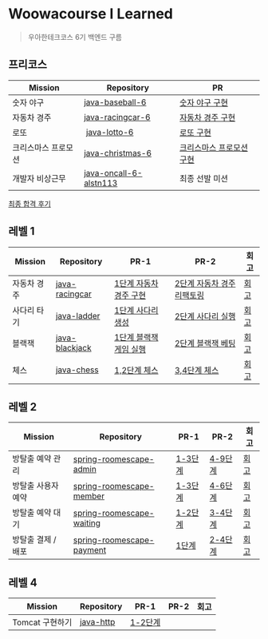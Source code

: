 # Woowacourse I Learned
> 우아한테크코스 6기 백엔드 구름

## 프리코스

| Mission | Repository | PR |
| --- | --- | --- |
| 숫자 야구 | [java-baseball-6][java-baseball-6] | [숫자 야구 구현][숫자야구 구현] |
| 자동차 경주 | [java-racingcar-6][java-racingcar-6]  | [자동차 경주 구현][자동차 경주 구현] | 
| 로또 |  [java-lotto-6][java-lotto-6] | [로또 구현][로또 구현]  |
| 크리스마스 프로모션 | [java-christmas-6][java-christmas-6]  | [크리스마스 프로모션 구현][크리스마스 프로모션 구현] |
| 개발자 비상근무 | [java-oncall-6-alstn113][java-oncall-6-alstn113]  | 최종 선발 미션 |

[최종 합격 후기](https://velog.io/@alstn113/우아한테크코스-6기-백엔드-최종-합격-후기)

## 레벨 1
| Mission | Repository | PR-1 | PR-2 | 회고 |
| --- | --- | --- | --- | --- |
| 자동차 경주 | [java-racingcar] | [1단계 자동차 경주 구현] | [2단계 자동차 경주 리팩토링] | [회고][자동차 경주 회고] |
| 사다리 타기 | [java-ladder] | [1단계 사다리 생성] | [2단계 사다리 실행] | [회고][사다리 타기 회고] |
| 블랙잭 | [java-blackjack] | [1단계 블랙잭 게임 실행] | [2단계 블랙잭 베팅] | [회고][블랙잭 회고] |
| 체스 | [java-chess] | [1,2단계 체스] | [3,4단계 체스] | [회고][체스 회고] |

## 레벨 2
| Mission | Repository | PR-1 | PR-2 | 회고 |
| --- | --- | --- | --- | --- |
| 방탈출 예약 관리 | [spring-roomescape-admin] | [1-3단계][예약 관리 1-3단계] | [4-9단계][예약 관리 4-9단계] | [회고][예약 관리 회고] |
| 방탈출 사용자 예약 | [spring-roomescape-member] | [1-3단계][사용자 예약 1-3단계] | [4-6단계][사용자 예약 4-6단계] | [회고][사용자 예약 회고] |
| 방탈출 예약 대기 | [spring-roomescape-waiting] | [1-2단계][예약 대기 1-2단계] | [3-4단계][예약 대기 3-4단계] | [회고][예약 대기 회고] |
| 방탈출 결제 / 배포 | [spring-roomescape-payment] | [1단계][결제 / 배포 1단계] | [2-4단계][결제 / 배포 2-4단계] | [회고][결제 / 배포 회고] |

## 레벨 4
| Mission | Repository | PR-1 | PR-2 | 회고 |
| --- | --- | --- | --- | --- |
| Tomcat 구현하기 | [java-http] | [1-2단계][tomcat 1-2단계] |  |  |

<!-- url 변수 -->
[java-baseball-6]: https://github.com/alstn113/java-baseball-6
[숫자야구 구현]: https://github.com/woowacourse-precourse/java-baseball-6/pull/132
[java-racingcar-6]: https://github.com/alstn113/java-racingcar-6
[자동차 경주 구현]: https://github.com/woowacourse-precourse/java-racingcar-6/pull/211
[java-lotto-6]: https://github.com/alstn113/java-lotto-6
[로또 구현]: https://github.com/woowacourse-precourse/java-lotto-6/pull/151
[java-christmas-6]: https://github.com/alstn113/java-christmas-6-alstn113
[크리스마스 프로모션 구현]: https://github.com/alstn113/java-christmas-6-alstn113/pull/1
[java-oncall-6-alstn113]: https://github.com/alstn113/java-oncall-6-alstn113

<!-- 레벨 1 -->
[java-racingcar]: https://github.com/alstn113/java-racingcar/tree/alstn113
[1단계 자동차 경주 구현]: https://github.com/woowacourse/java-racingcar/pull/664
[2단계 자동차 경주 리팩토링]: https://github.com/woowacourse/java-racingcar/pull/733
[자동차 경주 회고]: https://velog.io/@alstn113/우아한테크코스-자동차-미션-회고
[java-ladder]: https://github.com/alstn113/java-ladder
[1단계 사다리 생성]: https://github.com/woowacourse/java-ladder/pull/256
[2단계 사다리 실행]: https://github.com/woowacourse/java-ladder/pull/332
[사다리 타기 회고]: https://velog.io/@alstn113/우아한테크코스-사다리-타기-회고
[java-blackjack]: https://github.com/alstn113/java-blackjack
[1단계 블랙잭 게임 실행]: https://github.com/woowacourse/java-blackjack/pull/606
[2단계 블랙잭 베팅]: https://github.com/woowacourse/java-blackjack/pull/675
[블랙잭 회고]: https://velog.io/@alstn113/우아한테크코스-블랙잭-회고
[java-chess]: https://github.com/alstn113/java-chess
[1,2단계 체스]: https://github.com/woowacourse/java-chess/pull/660
[3,4단계 체스]: https://github.com/woowacourse/java-chess/pull/762
[체스 회고]: https://velog.io/@alstn113/우아한테크코스-체스-회고

<!-- 레벨 2 -->
[spring-roomescape-admin]: https://github.com/alstn113/spring-roomescape-admin
[예약 관리 1-3단계]: https://github.com/woowacourse/spring-roomescape-admin/pull/11
[예약 관리 4-9단계]: https://github.com/woowacourse/spring-roomescape-admin/pull/108
[예약 관리 회고]: https://velog.io/@alstn113/우아한테크코스-방탈출-예약-관리-회고
[spring-roomescape-member]: https://github.com/alstn113/spring-roomescape-member
[사용자 예약 1-3단계]: https://github.com/woowacourse/spring-roomescape-member/pull/9
[사용자 예약 4-6단계]: https://github.com/woowacourse/spring-roomescape-member/pull/87
[사용자 예약 회고]: https://velog.io/@alstn113/우아한테크코스-방탈출-사용자-예약-회고
[spring-roomescape-waiting]: https://github.com/alstn113/spring-roomescape-waiting
[예약 대기 1-2단계]: https://github.com/woowacourse/spring-roomescape-waiting/pull/5
[예약 대기 3-4단계]: https://github.com/woowacourse/spring-roomescape-waiting/pull/93
[예약 대기 회고]: https://velog.io/@alstn113/우아한테크코스-방탈출-예약-대기-회고
[spring-roomescape-payment]: https://github.com/alstn113/spring-roomescape-payment
[결제 / 배포 1단계]: https://github.com/woowacourse/spring-roomescape-payment/pull/4
[결제 / 배포 2-4단계]: https://github.com/woowacourse/spring-roomescape-payment/pull/109
[결제 / 배포 회고]: https://velog.io/@alstn113/우아한테크코스-방탈출-결제-배포-회고

<!-- 레벨 4 -->
[java-http]: https://github.com/alstn113/java-http
[tomcat 1-2단계]:https://github.com/woowacourse/java-http/pull/514
